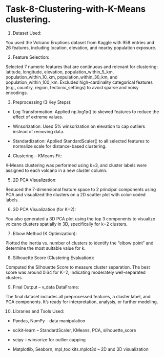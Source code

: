 # Task-8-Clustering-with-K-Means clustering.

  1. Dataset Used:
   
 You used the Volcano Eruptions dataset from Kaggle with 958 entries and 26 features, including location, elevation, and nearby population exposure.
 
  2. Feature Selection:

 Selected 7 numeric features that are continuous and relevant for clustering:
 latitude, longitude, elevation, population_within_5_km, population_within_10_km, population_within_30_km, and population_within_100_km.
 Excluded high-cardinality categorical features (e.g., country, region, tectonic_settings) to avoid sparse and noisy encodings.

 3. Preprocessing (3 Key Steps):

* Log Transformation: Applied np.log1p() to skewed features to reduce the effect of extreme values.

* Winsorization: Used 5% winsorization on elevation to cap outliers instead of removing data.

* Standardization: Applied StandardScaler() to all selected features to normalize scale for distance-based clustering.

 4. Clustering – KMeans Fit:
   
K-Means clustering was performed using k=3, and cluster labels were assigned to each volcano in a new cluster column.

5. 2D PCA Visualization:
   
Reduced the 7-dimensional feature space to 2 principal components using PCA and visualized the clusters on a 2D scatter plot with color-coded labels.

6. 3D PCA Visualization (for K=2):
   
You also generated a 3D PCA plot using the top 3 components to visualize volcano clusters spatially in 3D, specifically for k=2 clusters.

7. Elbow Method (K Optimization):
    
Plotted the inertia vs. number of clusters to identify the “elbow point” and determine the most suitable value for k.

8. Silhouette Score (Clustering Evaluation):
    
Computed the Silhouette Score to measure cluster separation. The best score was around 0.64 for K=2, indicating moderately well-separated clusters.

9. Final Output – v_data DataFrame:
    
The final dataset includes all preprocessed features, a cluster label, and PCA components. It’s ready for interpretation, analysis, or further modeling.

10. Libraries and Tools Used:

* Pandas, NumPy – data manipulation

* scikit-learn – StandardScaler, KMeans, PCA, silhouette_score

* scipy – winsorize for outlier capping

* Matplotlib, Seaborn, mpl_toolkits.mplot3d – 2D and 3D visualization

